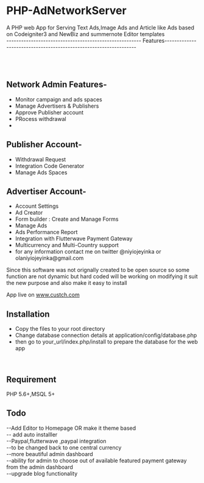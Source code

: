 # PHP-AdNetworkServer
A PHP web App for Serving Text Ads,Image Ads and Article like Ads based on Codeigniter3 and NewBiz and summernote Editor templates
<br>
------------------------------------------------------- Features------------------------------------------------------------------



<br><br>
## Network Admin Features-
<ul>
	<li>Monitor campaign and ads spaces</li>
<li>Manage Advertisers & Publishers</li>
<li>Approve Publisher account</li>
<li>PRocess withdrawal<li>

</ul>


## Publisher Account-

<ul>
	<li>Withdrawal Request</li>
<li>Integration Code Generator</li>
<li>Manage Ads Spaces</li>

</ul>

## Advertiser Account-
<ul>

<li>Account Settings</li>
<li>Ad Creator</li>
<li>Form builder : Create and Manage Forms </li>
<li>Manage Ads</li>
<li>Ads Performance Report </li>
<li>Integration with Flutterwave Payment Gateway</li>
<li>Multicurrency and Multi-Country support</li>
<li>for any information contact me on twitter @niyiojeyinka or olaniyiojeyinka@gmail.com</li>
</ul>

Since  this software was not orignally created to be open source so some function are not dynamic but hard coded
will be working on modifying it suit the new purpose and also make it easy to install

App live on www.custch.com

## Installation
<ul>
	<li>Copy the files to your root directory</li>
	<li>Change database connection details at application/config/database.php</li>
	<li>then go to your_url/index.php/install to prepare the database for the web app</li>

</ul>

<br>

## Requirement
PHP 5.6+,MSQL 5+ 


## Todo
--Add Editor to Homepage OR make it theme based<br>
-- add auto installler<br>
--Paypal,flutterwave ,paypal integration<br>
--to be changed back to one central currency<br>
--more beautiful admin dashboard<br>
--ability for admin to choose out of available featured payment gateway from the admin dashboard<br>
--upgrade blog functionality
